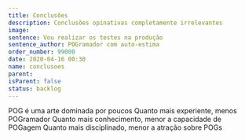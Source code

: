 ```yaml
---
title: Conclusões
description: Conclusões opinativas completamente irrelevantes
image:
sentence: Vou realizar os testes na produção
sentence_author: POGramador com auto-estima
order_number: 99000
date: 2020-04-16 00:30
name: conclusoes
parent:
isParent: false
status: backlog
---
```


POG é uma arte dominada por poucos
Quanto mais experiente, menos POGramador
Quanto mais conhecimento, menor a capacidade de POGagem
Quanto mais disciplinado, menor a atração sobre POGs
